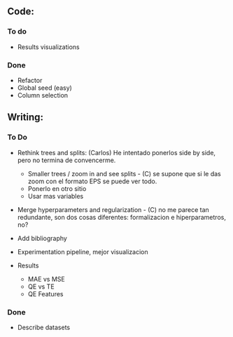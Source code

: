 

## Code:
### To do 
 - Results visualizations

### Done 
 - Refactor 
 - Global seed (easy) 
 - Column selection

## Writing:

### To Do 
 - Rethink trees and splits: (Carlos) He intentado ponerlos side by side, pero no termina de convencerme.
    - Smaller trees / zoom in and see splits - (C) se supone que si le das zoom con el formato EPS se puede ver todo.
    - Ponerlo en otro sitio
    - Usar mas variables
   
 - Merge hyperparameters and regularization - (C) no me parece tan redundante, son dos cosas diferentes: formalizacion e hiperparametros, no?
 
 - Add bibliography
 
 - Experimentation pipeline, mejor visualizacion

 - Results
    - MAE vs MSE
    - QE vs TE
    - QE Features
    
 ### Done 
 - Describe datasets
